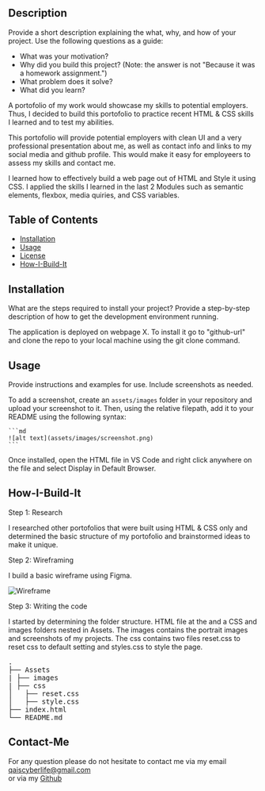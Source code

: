 # <My-Portofolio-Title>

## Description

Provide a short description explaining the what, why, and how of your project. Use the following questions as a guide:

- What was your motivation?
- Why did you build this project? (Note: the answer is not "Because it was a homework assignment.")
- What problem does it solve?
- What did you learn?

A portofolio of my work would showcase my skills to potential employers. Thus, I decided to build this portofolio to practice recent HTML & CSS skills I learned and to test my abilities. 

This portofolio will provide potential employers with clean UI and a very professional presentation about me, as well as contact info and links to my social media and github profile. This would make it easy for employeers to assess my skills and contact me. 

I learned how to effectively build a web page out of HTML and Style it using CSS. I applied the skills I learned in the last 2 Modules such as semantic elements, flexbox, media quiries, and CSS variables.

## Table of Contents

- [Installation](#installation)
- [Usage](#usage)
- [License](#license)
- [How-I-Build-It](#How-I-Build-It)



## Installation

What are the steps required to install your project? Provide a step-by-step description of how to get the development environment running.

The application is deployed on webpage X. To install it go to "github-url" and clone the repo to your local machine using the git clone command.
## Usage

Provide instructions and examples for use. Include screenshots as needed.

To add a screenshot, create an `assets/images` folder in your repository and upload your screenshot to it. Then, using the relative filepath, add it to your README using the following syntax:

    ```md
    ![alt text](assets/images/screenshot.png)
    ```

Once installed, open the HTML file in VS Code and right click anywhere on the file and select Display in Default Browser. 
## How-I-Build-It

Step 1: Research 

I researched other portofolios that were built using HTML & CSS only and determined the basic structure of my portofolio and brainstormed ideas to make it unique. 

Step 2: Wireframing

I build a basic wireframe using Figma. 

![Wireframe](./Assets/portofolio-wireframe.png)

Step 3: Writing the code

I started by determining the folder structure. HTML file at the and a CSS and images folders nested in Assets. The images contains the portrait images and screenshots of my projects. The css contains two files reset.css to reset css to default setting and styles.css to style the page. 

<pre>
.
├── Assets
| ├── images
| ├── css
│   ├── reset.css
│   ├── style.css
├── index.html
└── README.md
</pre>

## Contact-Me

For any question please do not hesitate to contact me via my email <a href="mailto:qaiscyberlife@gmail.com"> qaiscyberlife@gmail.com </a> <br> or via my <a href="https://github.com/qais-cyberlife/">Github</a> 
